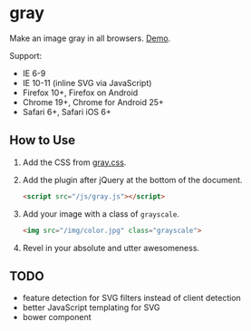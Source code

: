 gray
====

Make an image gray in all browsers. [Demo](http://kununu-labs.github.io/gray/).

Support:

* IE 6-9
* IE 10-11 (inline SVG via JavaScript)
* Firefox 10+, Firefox on Android
* Chrome 19+, Chrome for Android 25+
* Safari 6+, Safari iOS 6+

How to Use
----------

1. Add the CSS from [gray.css](https://github.com/kununu-labs/gray/blob/master/css/gray.css).
2. Add the plugin after jQuery at the bottom of the document.

    ```html
    <script src="/js/gray.js"></script>
    ```

3. Add your image with a class of ```grayscale```.
   ```html
   <img src="/img/color.jpg" class="grayscale">
   ```

4. Revel in your absolute and utter awesomeness.

TODO
----

* feature detection for SVG filters instead of client detection
* better JavaScript templating for SVG
* bower component
